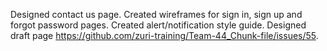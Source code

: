 Designed contact us page. 
Created wireframes for sign in, sign up and forgot password pages.
Created alert/notification style guide.
Designed draft page https://github.com/zuri-training/Team-44_Chunk-file/issues/55.